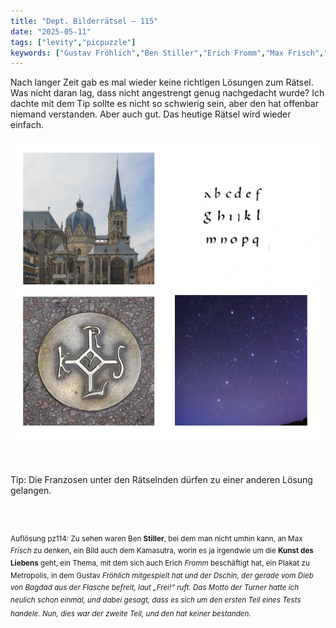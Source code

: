 ```yaml
---
title: "Dept. Bilderrätsel – 115"
date: "2025-05-11"
tags: ["levity","picpuzzle"]
keywords: ["Gustav Fröhlich","Ben Stiller","Erich Fromm","Max Frisch","Karl der Große"]
---
```

Nach langer Zeit gab es mal wieder keine richtigen Lösungen zum Rätsel. Was nicht daran lag, dass nicht angestrengt genug nachgedacht wurde? Ich dachte mit dem Tip sollte es nicht so schwierig sein, aber den hat offenbar niemand verstanden. Aber auch gut. Das heutige Rätsel wird wieder einfach.
 <br/>

<img  src="/assets/img/picpuzzle/picpuzzle115.webp" alt="Bilderrätsel115">

<br/>
<br/>
<br/>

Tip: Die Franzosen unter den Rätselnden dürfen zu einer anderen Lösung gelangen.

<br/>
<br/>

<sup>Auflösung pz114: Zu sehen waren Ben <b>Stiller</b>, bei dem man nicht umhin kann, an Max <i>Frisch</i> zu denken, ein Bild auch dem Kamasutra, worin es ja irgendwie um die <b>Kunst des Liebens</b> geht, ein Thema, mit dem sich auch Erich <i>Fromm</i> beschäftigt hat, ein Plakat zu Metropolis, in dem Gustav <i>Fröhlich mitgespielt hat und der Dschin, der gerade vom Dieb von Bagdad aus der Flasche befreit, laut „<i>Frei</i>!“ ruft. Das Motto der Turner hatte ich neulich schon einmal, und dabei gesagt, dass es sich um den ersten Teil eines Tests handele. Nun, dies war der zweite Teil, und den hat keiner bestanden.
<sup>
